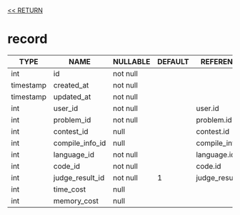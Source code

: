 [<< RETURN](.)

# record

TYPE | NAME | NULLABLE | DEFAULT | REFERENCE | COMMENT
---|---|---|---|---|---
int | id | not null | | |
timestamp | created_at | not null | | |
timestamp | updated_at | not null | | |
int | user_id | not null | | user.id |
int | problem_id | not null | | problem.id |
int | contest_id | null | | contest.id |
int | compile_info_id | null | | compile_info.id |
int | language_id | not null | | language.id |
int | code_id | not null | | code.id |
int | judge_result_id | not null | 1 | judge_result.id |
int | time_cost | null | | |
int | memory_cost | null | | |
